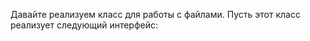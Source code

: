 Давайте реализуем класс для работы с файлами. Пусть этот класс реализует следующий интерфейс:

<?php
	interface iFile
	{
		public function __construct($filePath);
		
		public function getPath(); // путь к файлу
		public function getDir();  // папка файла
		public function getName(); // имя файла
		public function getExt();  // расширение файла
		public function getSize(); // размер файла
		
		public function getText();          // получает текст файла
		public function setText($text);     // устанавливает текст файла
		public function appendText($text);  // добавляет текст в конец 
			файла 
		
		public function copy($copyPath);    // копирует файл
		public function delete();           // удаляет файл
		public function rename($newName);   // переименовывает файл
		public function replace($newPath);  // перемещает файл
	}
?>
